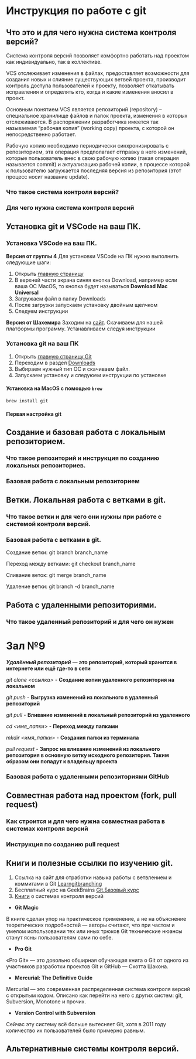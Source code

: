 # Инструкция по работе с git

## Что это и для чего нужна система контроля версий?

Система контроля версий позволяет комфортно работать над проектом как индивидуально, так в коллективе. 

VCS отслеживает изменения в файлах, предоставляет возможности для создания новых и слияние существующих ветвей проекта, производит контроль доступа пользователей к проекту, позволяет откатывать исправления и определять кто, когда и какие изменения вносил в проект. 

Основным понятием VCS является репозиторий (repository) – специальное хранилище файлов и папок проекта, изменения в которых отслеживаются. В распоряжении разработчика имеется так называемая “рабочая копия” (working copy) проекта, с которой он непосредственно работает. 

Рабочую копию необходимо периодически синхронизировать с репозиторием, эта операция предполагает отправку в него изменений, которые пользователь внес в свою рабочую копию (такая операция называется commit) и актуализацию рабочей копии, в процессе которой к пользователю загружается последняя версия из репозитория (этот процесс носит название update).

### Что такое система контроля версий?

### Для чего нужна система контроля версий

## Установка git и VSCode на ваш ПК.

### Установка VSCode на ваш ПК.

**Версия от группы 4**
Для установки VSCode на ПК нужно выполнить следующие шаги:
1. Открыть [главную страницу](https://code.visualstudio.com)
1. В верхней части экрана синяя кнопка Download, например если ваша ОС MacOS, то кнопка будет называться **Download Mac Universal**
1. Загружаем файл в папку Downloads
1. После загрузки запускаем установку двойным щелчком
1. Следуем инструкции

**Версия от Шахемира**
Заходим на [сайт](https://code.visualstudio.com/download). Скачиваем для нашей платформы программу. Устанавливаем следуя инструкции

### Установка git на ваш ПК
1. Открыть [главную страницу Git](https://git-scm.com)
1. Переходим в раздел [Downloads](https://git-scm.com/downloads)
1. Выбираем нужный тип ОС и скачиваем файл.
1. Запускаем установку и следуюем инструкции по установке

#### Установка на MacOS с помощью `brew`
```
brew install git
```

#### Первая настройка git

## Создание и базовая работа с локальным репозиторием.

### Что такое репозиторий и инструкция по созданию локальных репозиториев.

### Базовая работа с локальным репозиторием

## Ветки. Локальная работа с ветками в git.

### Что такое ветки и для чего они нужны при работе с системой контроля версий.

### Базовая работа с ветками в git.

Создание ветки: git branch branch_name

Переход между ветками: git checkout branch_name

Сливание веток: git merge branch_name

Удаление ветки: git branch -d branch_name

## Работа с удаленными репозиториями.

### Что такое удаленный репозиторий и для чего он нужен

# Зал №9

_**Удалённый репозиторий**_ — __это репозиторий, который хранится в интернете или ещё где-то в сети__

*git clone <ссылка>* - **Создание копии удаленного репозитория на локальном**

*git push* - **Выгрузка изменений из локального в удаленный репозиторий**

*git pull* - **Вливание изменений в локальный репозиторий из удаленного**

*cd <имя_папки>* - **Переход между папками**

*mkdir <имя_папки>* - **Создания папки из терминала**

*pull request* - **Запрос на вливание изменений из локального репозитория в основную ветку исходного репозитория. Таким образом они попадут к владельцу проекта**

### Базовая работа с удаленными репозиториями GitHub

## Совместная работа над проектом (fork, pull request)

### Как строится и для чего нужна совместная работа в системах контроля версий

### Инструкция по созданию pull request

## Книги и полезные ссылки по изучению git.
1. Ссылка на сайт для отработки навыка работы с ветвлением и коммитами в Git [Learngitbranching](https://learngitbranching.js.org/?locale=ru_RU)
2. Бесплатный курс на GeekBrains [Git.Базовый курс](https://gb.ru/courses/1117)
3. [Книги](https://tproger.ru/books/4-books-about-vcs/0) о системах контроля версий 
- **Git Magic**

В книге сделан упор на практическое применение, а не на объяснение теоретических подробностей — авторы считают, что при частом и умелом использовании тех или иных трюков Git технические нюансы станут ясны пользователям сами по себе. 
- **Pro Git**

«Pro Git» — это довольно обширная обучающая книга о Git от одного из участников разработки проектов Git и GitHub — Скотта Шакона.
- **Mercurial: The Definitive Guide**

Mercurial — это современная распределенная система контроля версий с открытым кодом. Описано как перейти на него с других систем: git, Subversion, Monotone и прочих.
- **Version Control with Subversion**

Сейчас эту систему всё больше вытесняет Git, хотя в 2011 году количество их пользователей было примерно равным. 

## Альтернативные системы контроля версий.

